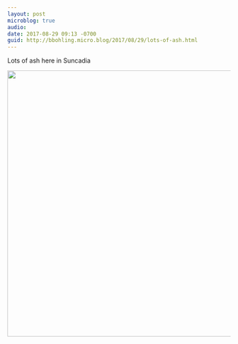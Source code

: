 ```yaml
---
layout: post
microblog: true
audio: 
date: 2017-08-29 09:13 -0700
guid: http://bbohling.micro.blog/2017/08/29/lots-of-ash.html
---
```

Lots of ash here in Suncadia

<img src="http://bbohling.micro.blog/uploads/2017/9d190f5255.jpg" width="600" height="599" />
